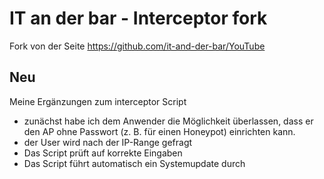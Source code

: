 # IT an der bar - Interceptor fork

Fork von der Seite https://github.com/it-and-der-bar/YouTube

## Neu

Meine Ergänzungen zum interceptor Script

- zunächst habe ich dem Anwender die Möglichkeit überlassen, dass er den AP ohne Passwort (z. B. für einen Honeypot) einrichten kann. 
- der User wird nach der IP-Range gefragt
- Das Script prüft auf korrekte Eingaben
- Das Script führt automatisch ein Systemupdate durch
